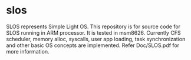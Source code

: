 # slos
SLOS represents Simple Light OS. 
This repository is for source code for SLOS running in ARM processor. 
It is tested in msm8626. 
Currently CFS scheduler, memory alloc, syscalls, user app loading, 
task synchronization and other basic OS concepts are implemented. 
Refer Doc/SLOS.pdf for more information.
